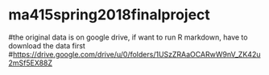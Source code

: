 # ma415spring2018finalproject
#the original data is on google drive, if want to run R markdown, have to download the data first
#https://drive.google.com/drive/u/0/folders/1USzZRAaOCARwW9nV_ZK42u2mSf5EX88Z
